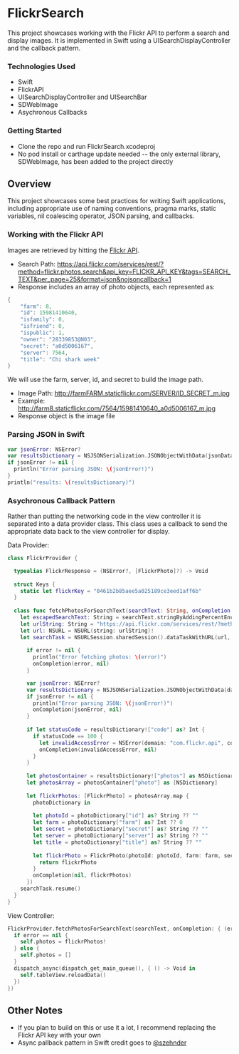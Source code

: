 FlickrSearch
============

This project showcases working with the Flickr API to perform a search and display images. It is implemented in Swift using a UISearchDisplayController and the callback pattern.

### Technologies Used

- Swift
- FlickrAPI
- UISearchDisplayController and UISearchBar
- SDWebImage
- Asychronous Callbacks

### Getting Started

- Clone the repo and run FlickrSearch.xcodeproj
- No pod install or carthage update needed -- the only external library, SDWebImage, has been added to the project directly

## Overview

This project showcases some best practices for writing Swift applications, including appropriate use of naming conventions, pragma marks, static variables, nil coalescing operator, JSON parsing, and callbacks.

### Working with the Flickr API

Images are retrieved by hitting the [Flickr API](https://www.flickr.com/services/api/flickr.photos.search.html). 
- Search Path: https://api.flickr.com/services/rest/?method=flickr.photos.search&api_key=FLICKR_API_KEY&tags=SEARCH_TEXT&per_page=25&format=json&nojsoncallback=1
- Response includes an array of photo objects, each represented as: 
``` swift
{
    "farm": 8,
    "id": 15981410640,
    "isfamily": 0,
    "isfriend": 0,
    "ispublic": 1,
    "owner": "28339853@N03",
    "secret": "a0d5006167",
    "server": 7564,
    "title": "Chi shark week"
}
```

We will use the farm, server, id, and secret to build the image path.
- Image Path: http://farmFARM.staticflickr.com/SERVER/ID_SECRET_m.jpg
- Example: http://farm8.staticflickr.com/7564/15981410640_a0d5006167_m.jpg
- Response object is the image file

### Parsing JSON in Swift

``` swift
var jsonError: NSError?
var resultsDictionary = NSJSONSerialization.JSONObjectWithData(jsonData, options: NSJSONReadingOptions.MutableContainers, error: &jsonError) as? NSDictionary
if jsonError != nil {
  println("Error parsing JSON: \(jsonError!)")
}
println("results: \(resultsDictionary)")
```

### Asychronous Callback Pattern

Rather than putting the networking code in the view controller it is separated into a data provider class. This class uses a callback to send the appropriate data back to the view controller for display.

Data Provider:
``` swift
class FlickrProvider {

  typealias FlickrResponse = (NSError?, [FlickrPhoto]?) -> Void
    
  struct Keys {
    static let flickrKey = "0461b2b85aee5a025189ce3eed1aff6b"
  }
    
  class func fetchPhotosForSearchText(searchText: String, onCompletion: FlickrResponse) -> Void {
    let escapedSearchText: String = searchText.stringByAddingPercentEncodingWithAllowedCharacters(.URLHostAllowedCharacterSet())!
    let urlString: String = "https://api.flickr.com/services/rest/?method=flickr.photos.search&api_key=\(Keys.flickrKey)&tags=\(escapedSearchText)&per_page=25&format=json&nojsoncallback=1"
    let url: NSURL = NSURL(string: urlString)!
    let searchTask = NSURLSession.sharedSession().dataTaskWithURL(url, completionHandler: {data, response, error -> Void in
      
      if error != nil {
        println("Error fetching photos: \(error)")
        onCompletion(error, nil)
      }

      var jsonError: NSError?
      var resultsDictionary = NSJSONSerialization.JSONObjectWithData(data, options: NSJSONReadingOptions.MutableContainers, error: &jsonError) as? NSDictionary
      if jsonError != nil {
        println("Error parsing JSON: \(jsonError!)")
        onCompletion(jsonError, nil)
      }
      
      if let statusCode = resultsDictionary!["code"] as? Int {
        if statusCode == 100 {
          let invalidAccessError = NSError(domain: "com.flickr.api", code: statusCode, userInfo: nil)
          onCompletion(invalidAccessError, nil)
        }
      }
      
      let photosContainer = resultsDictionary!["photos"] as NSDictionary
      let photosArray = photosContainer["photo"] as [NSDictionary]
      
      let flickrPhotos: [FlickrPhoto] = photosArray.map {
        photoDictionary in
      
        let photoId = photoDictionary["id"] as? String ?? ""
        let farm = photoDictionary["farm"] as? Int ?? 0
        let secret = photoDictionary["secret"] as? String ?? ""
        let server = photoDictionary["server"] as? String ?? ""
        let title = photoDictionary["title"] as? String ?? ""
      
        let flickrPhoto = FlickrPhoto(photoId: photoId, farm: farm, secret: secret, server: server, title: title)
          return flickrPhoto
        }
        onCompletion(nil, flickrPhotos)
      })
    searchTask.resume()
  }
}
```

View Controller:
``` swift
FlickrProvider.fetchPhotosForSearchText(searchText, onCompletion: { (error: NSError?, flickrPhotos: [FlickrPhoto]?) -> Void in
  if error == nil {
    self.photos = flickrPhotos!
  } else {
    self.photos = []
  }
  dispatch_async(dispatch_get_main_queue(), { () -> Void in
    self.tableView.reloadData()
  })
})
```

## Other Notes

- If you plan to build on this or use it a lot, I recommend replacing the Flickr API key with your own
- Async pallback pattern in Swift credit goes to [@szehnder](https://gist.github.com/szehnder/84b0bd6f45a7f3f99306)



